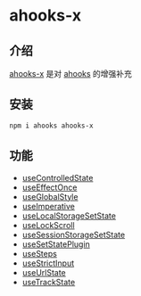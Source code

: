 # ahooks-x

## 介绍

[ahooks-x](https://www.jsdocs.io/package/ahooks-x) 是对 [ahooks](https://ahooks.js.org/zh-CN) 的增强补充

## 安装

```bash
npm i ahooks ahooks-x
```

## 功能

- [useControlledState](./src/use-controlled-state/README.md)
- [useEffectOnce](./src/use-effect-once/README.md)
- [useGlobalStyle](./src/use-global-style/README.md)
- [useImperative](./src/use-imperative/README.md)
- [useLocalStorageSetState](./src/use-local-storage-set-state/README.md)
- [useLockScroll](./src/use-lock-scroll/README.md)
- [useSessionStorageSetState](./src/use-session-storage-set-state/README.md)
- [useSetStatePlugin](./src/use-set-state-plugin/README.md)
- [useSteps](./src/use-steps/README.md)
- [useStrictInput](./src/use-strict-input/README.md)
- [useUrlState](./src/use-url-state/README.md)
- [useTrackState](./src/use-trace-state/README.md)
